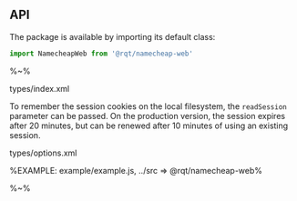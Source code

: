 ## API

The package is available by importing its default class:

```js
import NamecheapWeb from '@rqt/namecheap-web'
```

%~%

<method name="NamecheapWeb.constructor">types/index.xml</method>

To remember the session cookies on the local filesystem, the `readSession` parameter can be passed. On the production version, the session expires after 20 minutes, but can be renewed after 10 minutes of using an existing session.

<typedef narrow>types/options.xml</typedef>

%EXAMPLE: example/example.js, ../src => @rqt/namecheap-web%

<!-- %FORK-json5 example example/example% -->

%~%
